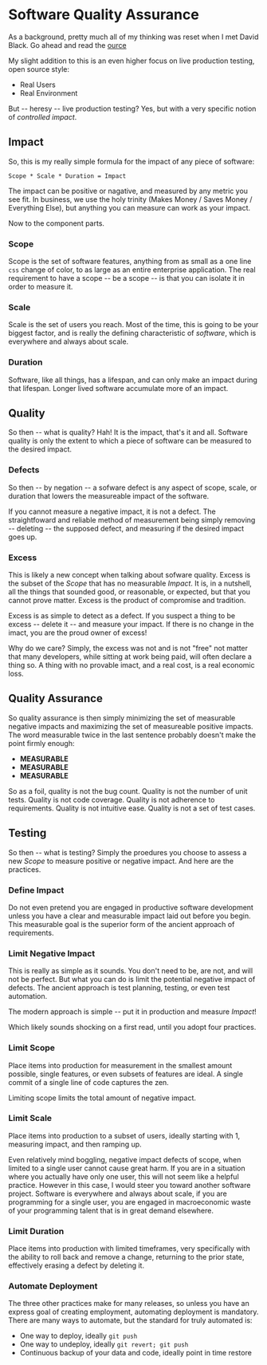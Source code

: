 # Software Quality Assurance

As a background, pretty much all of my thinking was reset when I met David Black. Go ahead
and read the [ource](https://smile.amazon.com/Software-Quality-Assurance-Building-Better-ebook/dp/B009TAMNHA/ref=sr_1_1?ie=UTF8&qid=1487331667&sr=8-1&keywords=david+black+software+quality)

My slight addition to this is an even higher focus on live production testing, open source style:
* Real Users
* Real Environment

But -- heresy -- live production testing? Yes, but with a very specific notion of *controlled impact*.

## Impact
So, this is my really simple formula for the impact of any piece of software:

```
Scope * Scale * Duration = Impact
```

The impact can be positive or nagative, and measured by any metric you see fit. In business, we use the
holy trinity (Makes Money / Saves Money / Everything Else), but anything you can measure can work as
your impact.

Now to the component parts.

### Scope
Scope is the set of software features, anything from as small as a one line `css` change of color, to as
large as an entire enterprise application. The real requirement to have a scope -- be a scope -- is that
you can isolate it in order to measure it.

### Scale
Scale is the set of users you reach. Most of the time, this is going to be your biggest factor, and
is really the defining characteristic of *software*, which is everywhere and always about scale.

### Duration
Software, like all things, has a lifespan, and can only make an impact during that lifespan. Longer lived
software accumulate more of an impact.

## Quality
So then -- what is quality? Hah! It is the impact, that's it and all. Software quality is only
the extent to which a piece of software can be measured to the desired impact.

### Defects
So then -- by negation -- a sofware defect is any aspect of scope, scale, or duration that lowers
the measureable impact of the software.

If you cannot measure a negative impact, it is not a defect. The straightfoward and reliable method
of measurement being simply removing -- deleting -- the supposed defect, and measuring if the desired
impact goes up.

### Excess
This is likely a new concept when talking about sofware quality. Excess is the subset of the *Scope*
that has no measurable *Impact*. It is, in a nutshell, all the things that sounded good, or reasonable,
or expected, but that you cannot prove matter. Excess is the product of compromise and tradition.

Excess is as simple to detect as a defect. If you suspect a thing to be excess -- delete it -- and
measure your impact. If there is no change in the imact, you are the proud owner of excess!

Why do we care? Simply, the excess was not and is not "free" not matter that many developers, while
sitting at work being paid, will often declare a thing so. A thing with no provable imact, and a real cost,
is a real economic loss.

## Quality Assurance
So quality assurance is then simply minimizing the set of measurable negative impacts and maximizing the set
of measureable positive impacts. The word measurable twice in the last sentence probably doesn't make
the point firmly enough:
* **MEASURABLE**
* **MEASURABLE**
* **MEASURABLE**

So as a foil, quality is not the bug count. Quality is not the number of unit tests. Quality is not code coverage.
Quality is not adherence to requirements. Quality is not intuitive ease. Quality is not a set of test cases.

## Testing
So then -- what is testing? Simply the proedures you choose to assess a new *Scope* to measure positive or
negative impact. And here are the practices.

### Define Impact
Do not even pretend you are engaged in productive software development unless you have a clear
and measurable impact laid out before you begin. This measurable goal is the superior form of
the ancient approach of requirements.

### Limit Negative Impact
This is really as simple as it sounds. You don't need to be, are not, and will not be perfect. But what
you can do is limit the potential negative impact of defects. The ancient approach is test planning,
testing, or even test automation.

The modern approach is simple -- put it in production and measure *Impact*!

Which likely sounds shocking on a first read, until you adopt four practices.

### Limit Scope
Place items into production for measurement in the smallest amount possible, single features, or even
subsets of features are ideal. A single commit of a single line of code captures the zen.

Limiting scope limits the total amount of negative impact. 

### Limit Scale
Place items into production to a subset of users, ideally starting with 1, measuring impact, and then ramping up.

Even relatively mind boggling, negative impact defects of scope, when limited to a single user cannot cause great 
harm. If you are in a situation where you actually have only one user, this will not seem like a helpful practice. However
in this case, I would steer you toward another software project. Software is everywhere and always about scale, if you are
programming for a single user, you are engaged in macroeconomic waste of your programming talent that is in great demand elsewhere.

### Limit Duration
Place items into production with limited timeframes, very specifically with the ability to roll back and remove a change,
returning to the prior state, effectively erasing a defect by deleting it.

### Automate Deployment
The three other practices make for many releases, so unless you have an express goal of creating employment, automating
deployment is mandatory. There are many ways to automate, but the standard for truly automated is:
* One way to deploy, ideally `git push`
* One way to undeploy, ideally `git revert; git push`
* Continuous backup of your data and code, ideally point in time restore
